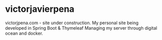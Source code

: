 # victorjavierpena

victorjpena.com - site under construction.
My personal site being developed in Spring Boot & Thymeleaf 
Managing my server through digital ocean and docker. 



